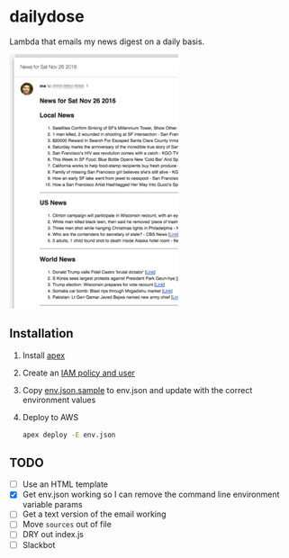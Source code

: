 # dailydose
Lambda that emails my news digest on a daily basis.

<img src="/screenshot.png?raw=true" width="300" alt="Sample email" title="Sample email" />

## Installation

1. Install [apex](http://apex.run/)
1. Create an [IAM policy and user](https://github.com/apex/apex/blob/master/docs/aws-credentials.md#minimum-iam-policy)
1. Copy [env.json.sample](/env.json.sample) to env.json and update with the correct environment values
1. Deploy to AWS

    ```bash
    apex deploy -E env.json
    ```

## TODO
* [ ] Use an HTML template
* [x] Get env.json working so I can remove the command line environment variable params
* [ ] Get a text version of the email working
* [ ] Move `sources` out of file
* [ ] DRY out index.js
* [ ] Slackbot
